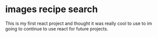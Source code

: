 # images recipe search

This is my first react project and thought it was really cool to use to im going to continue to use react for future projects.
